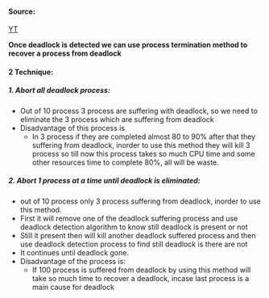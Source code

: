 #### Source:
[YT](https://www.youtube.com/watch?v=kOYTmxKpIms&list=PLXj4XH7LcRfDrdQuJTHIPmKMpa7eYVaPm&index=47)


**Once deadlock is detected we can use process termination method to recover a process from deadlock**

#### 2 Technique:

##### 1.  Abort all deadlock process:

* Out of 10 process 3 process are suffering with deadlock, so we need to eliminate the 3 process which are suffering from deadlock
* Disadvantage of this process is
	* In 3 process if they are completed almost 80 to 90% after that they suffering from deadlock, inorder to use this method they will kill 3 process so till now this process takes so much CPU time and some other resources time to complete 80%, all will be waste.

##### 2. Abort 1 process at a time until deadlock is eliminated:

* out of 10 process only 3 process suffering from deadlock, inorder to use this method.
* First it will remove one of the deadlock suffering process and use deadlock detection algorithm to know still deadlock is present or not
* Still it present then will kill another deadlock suffered process and then use deadlock detection process to find still deadlock is there are not
* It continues until deadlock gone.
* Disadvantage of the process is:
	* If 100 process is suffered from deadlock by using this method will take so much time to recover a deadlock, incase last process is a main cause for deadlock